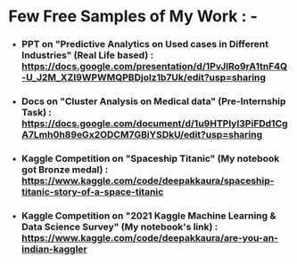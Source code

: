 # **Few Free Samples of My Work : -**


* ### PPT on "Predictive Analytics on Used cases in Different Industries" (Real Life based) : https://docs.google.com/presentation/d/1PvJIRo9rA1tnF4Q-U_J2M_XZI9WPWMQPBDjolz1b7Uk/edit?usp=sharing 


* ### Docs on "Cluster Analysis on Medical data" (Pre-Internship Task) : https://docs.google.com/document/d/1u9HTPlyI3PiFDd1CgA7Lmh0h89eGx2ODCM7GBiYSDkU/edit?usp=sharing


* ### Kaggle Competition on "Spaceship Titanic" (My notebook got Bronze medal) : https://www.kaggle.com/code/deepakkaura/spaceship-titanic-story-of-a-space-titanic


* ### Kaggle Competition on "2021 Kaggle Machine Learning & Data Science Survey" (My notebook's link) : https://www.kaggle.com/code/deepakkaura/are-you-an-indian-kaggler
